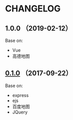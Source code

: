 # CHANGELOG

## 1.0.0 （2019-02-12）

Base on:

- Vue
- 高德地图

## [0.1.0](https://github.com/YunYouJun/go-far-away/tree/v0.1.0) （2017-09-22）

Base on:

- express
- ejs
- 百度地图
- JQuery
